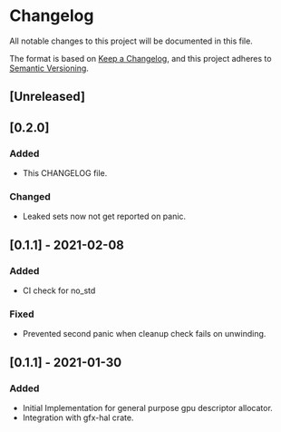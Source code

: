 # Changelog
All notable changes to this project will be documented in this file.

The format is based on [Keep a Changelog](https://keepachangelog.com/en/1.0.0/),
and this project adheres to [Semantic Versioning](https://semver.org/spec/v2.0.0.html).

## [Unreleased]

## [0.2.0]

### Added
- This CHANGELOG file.

### Changed

- Leaked sets now not get reported on panic.

## [0.1.1] - 2021-02-08

### Added
- CI check for no_std

### Fixed
- Prevented second panic when cleanup check fails on unwinding.

## [0.1.1] - 2021-01-30

### Added
- Initial Implementation for general purpose gpu descriptor allocator.
- Integration with gfx-hal crate.
